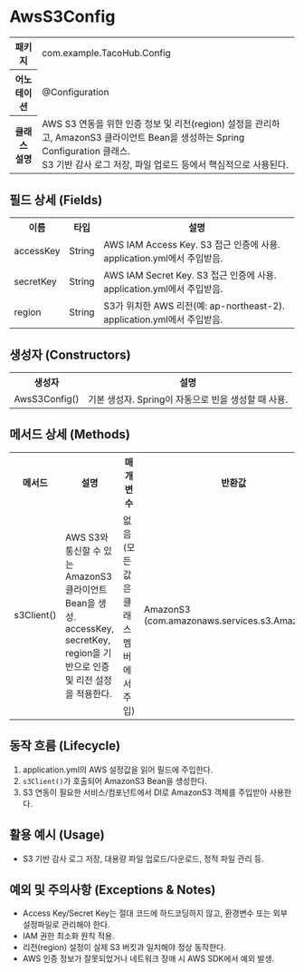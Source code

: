 # AwsS3Config

<table>
  <tr><th>패키지</th><td>com.example.TacoHub.Config</td></tr>
  <tr><th>어노테이션</th><td>@Configuration</td></tr>
  <tr><th>클래스 설명</th><td>AWS S3 연동을 위한 인증 정보 및 리전(region) 설정을 관리하고, AmazonS3 클라이언트 Bean을 생성하는 Spring Configuration 클래스.<br>S3 기반 감사 로그 저장, 파일 업로드 등에서 핵심적으로 사용된다.</td></tr>
</table>

## 필드 상세 (Fields)
<table>
  <tr><th>이름</th><th>타입</th><th>설명</th></tr>
  <tr><td>accessKey</td><td>String</td><td>AWS IAM Access Key. S3 접근 인증에 사용. application.yml에서 주입받음.</td></tr>
  <tr><td>secretKey</td><td>String</td><td>AWS IAM Secret Key. S3 접근 인증에 사용. application.yml에서 주입받음.</td></tr>
  <tr><td>region</td><td>String</td><td>S3가 위치한 AWS 리전(예: ap-northeast-2). application.yml에서 주입받음.</td></tr>
</table>

## 생성자 (Constructors)
<table>
  <tr><th>생성자</th><th>설명</th></tr>
  <tr><td>AwsS3Config()</td><td>기본 생성자. Spring이 자동으로 빈을 생성할 때 사용.</td></tr>
</table>

## 메서드 상세 (Methods)
<table>
  <tr><th>메서드</th><th>설명</th><th>매개변수</th><th>반환값</th></tr>
  <tr>
    <td>s3Client()</td>
    <td>AWS S3와 통신할 수 있는 AmazonS3 클라이언트 Bean을 생성.<br>accessKey, secretKey, region을 기반으로 인증 및 리전 설정을 적용한다.</td>
    <td>없음 (모든 값은 클래스 멤버에서 주입)</td>
    <td>AmazonS3<br>(com.amazonaws.services.s3.AmazonS3)</td>
  </tr>
</table>

## 동작 흐름 (Lifecycle)
1. application.yml의 AWS 설정값을 읽어 필드에 주입한다.
2. `s3Client()`가 호출되어 AmazonS3 Bean을 생성한다.
3. S3 연동이 필요한 서비스/컴포넌트에서 DI로 AmazonS3 객체를 주입받아 사용한다.

## 활용 예시 (Usage)
- S3 기반 감사 로그 저장, 대용량 파일 업로드/다운로드, 정적 파일 관리 등.

## 예외 및 주의사항 (Exceptions & Notes)
- Access Key/Secret Key는 절대 코드에 하드코딩하지 않고, 환경변수 또는 외부 설정파일로 관리해야 한다.
- IAM 권한 최소화 원칙 적용.
- 리전(region) 설정이 실제 S3 버킷과 일치해야 정상 동작한다.
- AWS 인증 정보가 잘못되었거나 네트워크 장애 시 AWS SDK에서 예외 발생.
